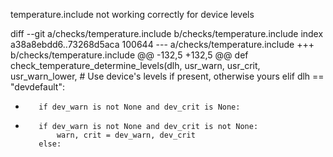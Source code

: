 temperature.include not working correctly for device levels

diff --git a/checks/temperature.include b/checks/temperature.include
index a38a8ebdd6..73268d5aca 100644
--- a/checks/temperature.include
+++ b/checks/temperature.include
@@ -132,5 +132,5 @@ def check_temperature_determine_levels(dlh, usr_warn, usr_crit, usr_warn_lower,
     # Use device's levels if present, otherwise yours
     elif dlh == "devdefault":
-        if dev_warn is not None and dev_crit is None:
+        if dev_warn is not None and dev_crit is not None:
             warn, crit = dev_warn, dev_crit
         else:
